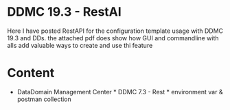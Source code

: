 # DDMC 19.3 - RestAI
Here I have posted RestAPI for the configuration template usage with DDMC 19.3 and DDs. the attached pdf does show how GUI and commandline with alls add valuable ways to create and use thi feature

# Content

  * DataDomain Management Center
  		 * DDMC 7.3 - Rest
  		 	* environment var & postman collection

